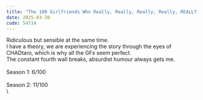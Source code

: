 ```yaml
---
title: "The 100 Girlfriends Who Really, Really, Really, Really, REALLY Love You"
date: 2025-03-30
code: 54714
---
```

Ridiculous but sensible at the same time.\
I have a theory, we are experiencing the story through the eyes of CHADtaro, which is why all the GFs seem perfect.\
The constant fourth wall breaks, absurdist humour always gets me.\
\
Season 1: 6/100\
\
Season 2: 11/100\
\